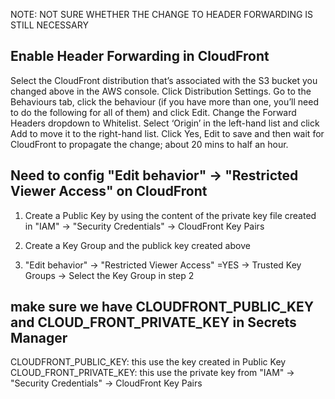 NOTE: NOT SURE WHETHER THE CHANGE TO HEADER FORWARDING IS STILL NECESSARY
## Enable Header Forwarding in CloudFront
Select the CloudFront distribution that’s associated with the S3 bucket you changed above in the AWS console. Click Distribution Settings. Go to the Behaviours tab, click the behaviour (if you have more than one, you’ll need to do the following for all of them) and click Edit. Change the Forward Headers dropdown to Whitelist. Select ‘Origin’ in the left-hand list and click Add to move it to the right-hand list. Click Yes, Edit to save and then wait for CloudFront to propagate the change; about 20 mins to half an hour.

## Need to config "Edit behavior" -> "Restricted Viewer Access" on CloudFront
1. Create a Public Key by using the content of the private key file created in "IAM" -> "Security Credentials" -> CloudFront Key Pairs
2. Create a Key Group and the publick key created above

3. "Edit behavior" -> "Restricted Viewer Access" =YES -> Trusted Key Groups -> Select the Key Group in step 2

## make sure we have CLOUDFRONT_PUBLIC_KEY and CLOUD_FRONT_PRIVATE_KEY in Secrets Manager

CLOUDFRONT_PUBLIC_KEY: this use the key created in Public Key
CLOUD_FRONT_PRIVATE_KEY: this use the private key from   "IAM" -> "Security Credentials" -> CloudFront Key Pairs


